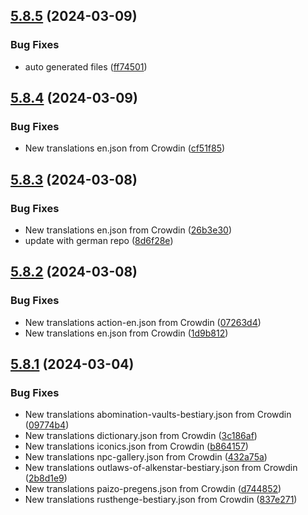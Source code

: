 ## [5.8.5](https://github.com/allnnde/pf2e-esp-translation/compare/v5.8.4...v5.8.5) (2024-03-09)


### Bug Fixes

* auto generated files ([ff74501](https://github.com/allnnde/pf2e-esp-translation/commit/ff74501938143448c0d48991ebbdf2f04b6ba365))



## [5.8.4](https://github.com/allnnde/pf2e-esp-translation/compare/v5.8.3...v5.8.4) (2024-03-09)


### Bug Fixes

* New translations en.json from Crowdin ([cf51f85](https://github.com/allnnde/pf2e-esp-translation/commit/cf51f8516695364110429ee72ecded09a69aed7b))



## [5.8.3](https://github.com/allnnde/pf2e-esp-translation/compare/v5.8.2...v5.8.3) (2024-03-08)


### Bug Fixes

* New translations en.json from Crowdin ([26b3e30](https://github.com/allnnde/pf2e-esp-translation/commit/26b3e301ebe986fc548ff4c506d9f807a3772709))
* update with german repo ([8d6f28e](https://github.com/allnnde/pf2e-esp-translation/commit/8d6f28efa50896af66b6c7f0f25b749956988b01))



## [5.8.2](https://github.com/allnnde/pf2e-esp-translation/compare/v5.8.1...v5.8.2) (2024-03-08)


### Bug Fixes

* New translations action-en.json from Crowdin ([07263d4](https://github.com/allnnde/pf2e-esp-translation/commit/07263d49a3c11c20b7887a1f80bd0ba67a8def38))
* New translations en.json from Crowdin ([1d9b812](https://github.com/allnnde/pf2e-esp-translation/commit/1d9b812ee07b279a489b2ac6df09c598af3b0e70))



## [5.8.1](https://github.com/allnnde/pf2e-esp-translation/compare/v5.8.0...v5.8.1) (2024-03-04)


### Bug Fixes

* New translations abomination-vaults-bestiary.json from Crowdin ([09774b4](https://github.com/allnnde/pf2e-esp-translation/commit/09774b4dce762194dc5c0f85c323d4846d208fc2))
* New translations dictionary.json from Crowdin ([3c186af](https://github.com/allnnde/pf2e-esp-translation/commit/3c186af7473157f57e6e0d445890e216f71fc428))
* New translations iconics.json from Crowdin ([b864157](https://github.com/allnnde/pf2e-esp-translation/commit/b8641575faea151b95864d1686f0be4eff5f8cd1))
* New translations npc-gallery.json from Crowdin ([432a75a](https://github.com/allnnde/pf2e-esp-translation/commit/432a75afd14ed16e7459089a2d34509cbaa44284))
* New translations outlaws-of-alkenstar-bestiary.json from Crowdin ([2b8d1e9](https://github.com/allnnde/pf2e-esp-translation/commit/2b8d1e948d53bb16ce7fdab51d07f682f4db4f26))
* New translations paizo-pregens.json from Crowdin ([d744852](https://github.com/allnnde/pf2e-esp-translation/commit/d744852594792e4cc6aa8b36fd4464b7e3a99d8a))
* New translations rusthenge-bestiary.json from Crowdin ([837e271](https://github.com/allnnde/pf2e-esp-translation/commit/837e271ae1c606bc54cd1b1e8429d3447fdc435c))



